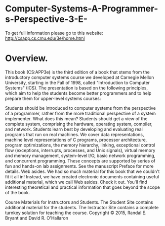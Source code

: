# Computer-Systems-A-Programmer-s-Perspective-3-E-
To get full information please go to this website: http://csapp.cs.cmu.edu/3e/home.html
# Overview. 
This book (CS:APP3e) is the third edition of a book that stems from the introductory computer systems course we developed at Carnegie Mellon University, starting in the Fall of 1998, called "Introduction to Computer Systems" (ICS). The presentation is based on the following principles, which aim to help the students become better programmers and to help prepare them for upper-level systems courses:

Students should be introduced to computer systems from the perspective of a programmer, rather from the more traditional perspective of a system implementer. What does this mean?
Students should get a view of the complete system, comprising the hardware, operating system, compiler, and network.
Students learn best by developing and evaluating real programs that run on real machines.
We cover data representations, machine level representations of C programs, processor architecture, program optimizations, the memory hierarchy, linking, exceptional control flow (exceptions, interrupts, processes, and Unix signals), virtual memory and memory management, system-level I/O, basic network programming, and concurrent programming. These concepts are supported by series of fun and hands-on lab assignments. See the manuscript Preface for more details.
Web asides. We had so much material for this book that we couldn't fit it all in! Instead, we have created electronic documents containing useful additional material, which we call Web asides. Check it out. You'll find interesting theoretical and practical information that goes beyond the scope of the book.

Course Materials for Instructors and Students. The Student Site contains additional material for the students. The Instructor Site contains a complete turnkey solution for teaching the course.
Copyright © 2015, Randal E. Bryant and David R. O'Hallaron
